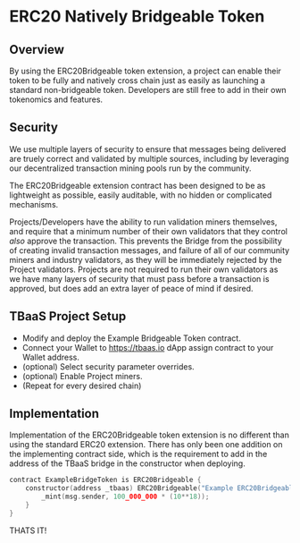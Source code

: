 # ERC20 Natively Bridgeable Token


## Overview

By using the ERC20Bridgeable token extension, a project can enable their token to be fully and natively cross chain just as easily as launching a standard non-bridgeable token. Developers are still free to add in their own tokenomics and features. 


## Security

We use multiple layers of security to ensure that messages being delivered are truely correct and validated by multiple sources, including by leveraging our decentralized transaction mining pools run by the community. 

The ERC20Bridgeable extension contract has been designed to be as lightweight as possible, easily auditable, with no hidden or complicated mechanisms. 

Projects/Developers have the ability to run validation miners themselves, and require that a minimum number of their own validators that they control _also_ approve the transaction. This prevents the Bridge from the possibility of creating invalid transaction messages, and failure of all of our community miners and industry validators, as they will be immediately rejected by the Project validators. Projects are not required to run their own validators as we have many layers of security that must pass before a transaction is approved, but does add an extra layer of peace of mind if desired.


## TBaaS Project Setup
- Modify and deploy the Example Bridgeable Token contract.
- Connect your Wallet to https://tbaas.io dApp assign contract to your Wallet address.
- (optional) Select security parameter overrides.
- (optional) Enable Project miners.
- (Repeat for every desired chain)


## Implementation

Implementation of the ERC20Bridgeable token extension is no different than using the standard ERC20 extension. There has only been one addition on the implementing contract side, which is the requirement to add in the address of the TBaaS bridge in the constructor when deploying.

```c
contract ExampleBridgeToken is ERC20Bridgeable {
    constructor(address _tbaas) ERC20Bridgeable("Example ERC20Bridgeable Token", "EBT", _tbaas) {
        _mint(msg.sender, 100_000_000 * (10**18));
    }
}
```

THATS IT!
